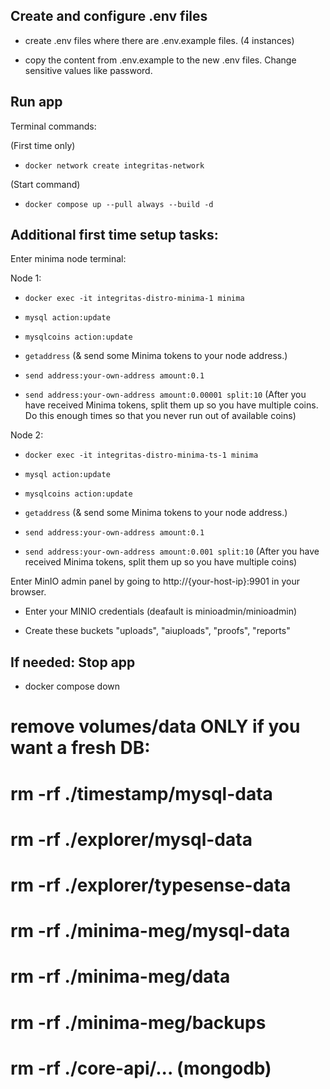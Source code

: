 ## Create and configure .env files

- create .env files where there are .env.example files. (4 instances)

- copy the content from .env.example to the new .env files. Change sensitive values like password.

## Run app

Terminal commands:

(First time only)

- `docker network create integritas-network`

(Start command)

- `docker compose up --pull always --build -d`

## Additional first time setup tasks:

Enter minima node terminal:

Node 1:

- `docker exec -it integritas-distro-minima-1 minima`

- `mysql action:update`

- `mysqlcoins action:update`

- `getaddress` (& send some Minima tokens to your node address.)

- `send address:your-own-address amount:0.1`

- `send address:your-own-address amount:0.00001 split:10` (After you have received Minima tokens, split them up so you have multiple coins. Do this enough times so that you never run out of available coins)

Node 2:

- `docker exec -it integritas-distro-minima-ts-1 minima`

- `mysql action:update`

- `mysqlcoins action:update`

- `getaddress` (& send some Minima tokens to your node address.)

- `send address:your-own-address amount:0.1`

- `send address:your-own-address amount:0.001 split:10` (After you have received Minima tokens, split them up so you have multiple coins)

Enter MinIO admin panel by going to http://{your-host-ip}:9901 in your browser.

- Enter your MINIO credentials (deafault is minioadmin/minioadmin)

- Create these buckets "uploads", "aiuploads", "proofs", "reports"

## If needed: Stop app

- docker compose down

# remove volumes/data ONLY if you want a fresh DB:

# rm -rf ./timestamp/mysql-data

# rm -rf ./explorer/mysql-data

# rm -rf ./explorer/typesense-data

# rm -rf ./minima-meg/mysql-data

# rm -rf ./minima-meg/data

# rm -rf ./minima-meg/backups

# rm -rf ./core-api/... (mongodb)
